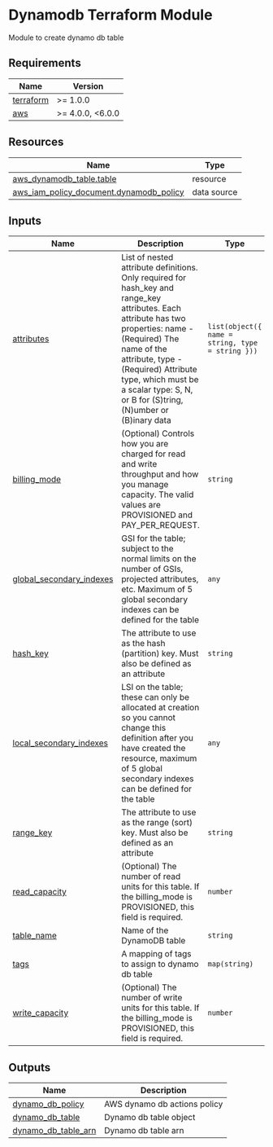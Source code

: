 # Dynamodb Terraform Module

Module to create dynamo db table

<!-- markdownlint-disable line-length no-inline-html-->
<!-- BEGINNING OF PRE-COMMIT-TERRAFORM DOCS HOOK -->
## Requirements

| Name | Version |
|------|---------|
| <a name="requirement_terraform"></a> [terraform](#requirement\_terraform) | >= 1.0.0 |
| <a name="requirement_aws"></a> [aws](#requirement\_aws) | >= 4.0.0, <6.0.0 |

## Resources

| Name | Type |
|------|------|
| [aws_dynamodb_table.table](https://registry.terraform.io/providers/hashicorp/aws/latest/docs/resources/dynamodb_table) | resource |
| [aws_iam_policy_document.dynamodb_policy](https://registry.terraform.io/providers/hashicorp/aws/latest/docs/data-sources/iam_policy_document) | data source |

## Inputs

| Name | Description | Type | Default | Required |
|------|-------------|------|---------|:--------:|
| <a name="input_attributes"></a> [attributes](#input\_attributes) | List of nested attribute definitions. Only required for hash\_key and range\_key attributes. Each attribute has two properties: name - (Required) The name of the attribute, type - (Required) Attribute type, which must be a scalar type: S, N, or B for (S)tring, (N)umber or (B)inary data | `list(object({ name = string, type = string }))` | `null` | no |
| <a name="input_billing_mode"></a> [billing\_mode](#input\_billing\_mode) | (Optional) Controls how you are charged for read and write throughput and how you manage capacity. The valid values are PROVISIONED and PAY\_PER\_REQUEST. | `string` | `"PAY_PER_REQUEST"` | no |
| <a name="input_global_secondary_indexes"></a> [global\_secondary\_indexes](#input\_global\_secondary\_indexes) | GSI for the table; subject to the normal limits on the number of GSIs, projected attributes, etc. Maximum of 5 global secondary indexes can be defined for the table | `any` | `null` | no |
| <a name="input_hash_key"></a> [hash\_key](#input\_hash\_key) | The attribute to use as the hash (partition) key. Must also be defined as an attribute | `string` | n/a | yes |
| <a name="input_local_secondary_indexes"></a> [local\_secondary\_indexes](#input\_local\_secondary\_indexes) | LSI on the table; these can only be allocated at creation so you cannot change this definition after you have created the resource, maximum of 5 global secondary indexes can be defined for the table | `any` | `null` | no |
| <a name="input_range_key"></a> [range\_key](#input\_range\_key) | The attribute to use as the range (sort) key. Must also be defined as an attribute | `string` | `null` | no |
| <a name="input_read_capacity"></a> [read\_capacity](#input\_read\_capacity) | (Optional) The number of read units for this table. If the billing\_mode is PROVISIONED, this field is required. | `number` | `2` | no |
| <a name="input_table_name"></a> [table\_name](#input\_table\_name) | Name of the DynamoDB table | `string` | n/a | yes |
| <a name="input_tags"></a> [tags](#input\_tags) | A mapping of tags to assign to dynamo db table | `map(string)` | `{}` | no |
| <a name="input_write_capacity"></a> [write\_capacity](#input\_write\_capacity) | (Optional) The number of write units for this table. If the billing\_mode is PROVISIONED, this field is required. | `number` | `2` | no |

## Outputs

| Name | Description |
|------|-------------|
| <a name="output_dynamo_db_policy"></a> [dynamo\_db\_policy](#output\_dynamo\_db\_policy) | AWS dynamo db actions policy |
| <a name="output_dynamo_db_table"></a> [dynamo\_db\_table](#output\_dynamo\_db\_table) | Dynamo db table object |
| <a name="output_dynamo_db_table_arn"></a> [dynamo\_db\_table\_arn](#output\_dynamo\_db\_table\_arn) | Dynamo db table arn |
<!-- END OF PRE-COMMIT-TERRAFORM DOCS HOOK -->
